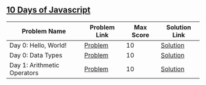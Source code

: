 ## [10 Days of Javascript](https://www.hackerrank.com/domains/tutorials/10-days-of-javascript)

|Problem Name|Problem Link|Max Score|Solution Link|
---|---|---|---
|Day 0: Hello, World!|[Problem](https://www.hackerrank.com/challenges/js10-hello-world/problem)|10|[Solution](./Day0_Hello,World!.js)|
|Day 0:  Data Types|[Problem](https://www.hackerrank.com/challenges/js10-data-types/problem)|10|[Solution](./Day0_DataTypes.js)|
|Day 1: Arithmetic Operators|[Problem](https://www.hackerrank.com/challenges/js10-arithmetic-operators/problem)|10|[Solution](./Day1_ArithmeticOperators.js)|